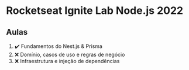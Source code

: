 # Rocketseat Ignite Lab Node.js 2022

## Aulas
<!-- ❌✔️ -->

1. ✔️ Fundamentos do Nest.js & Prisma
1. ❌ Domínio, casos de uso e regras de negócio
1. ❌ Infraestrutura e injeção de dependências
